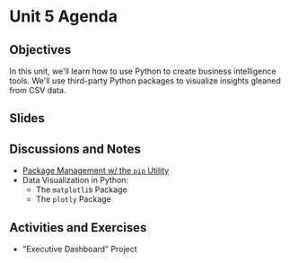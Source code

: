 # Unit 5 Agenda

## Objectives

In this unit, we'll learn how to use Python to create business intelligence tools. We'll use third-party Python packages to visualize insights gleaned from CSV data.

## Slides

## Discussions and Notes

  + [Package Management w/ the `pip` Utility](/notes/pip.md)
  + Data Visualization in Python:
    + The `matplotlib` Package
    + The `plotly` Package

## Activities and Exercises

  + "Executive Dashboard" Project
